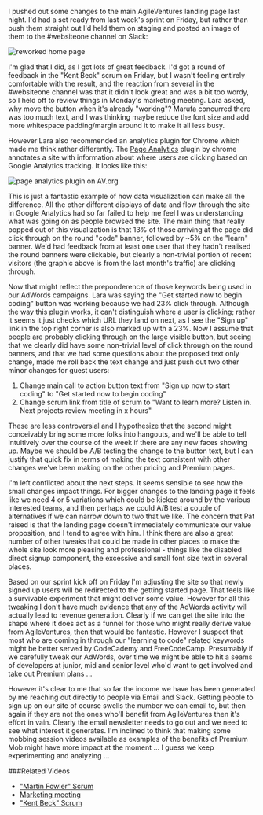I pushed out some changes to the main AgileVentures landing page last night.  I'd had a set ready from last week's sprint on Friday, but rather than push them straight out I'd held them on staging and posted an image of them to the #websiteone channel on Slack:

![reworked home page](https://www.dropbox.com/s/1em05z5kzqdk0ln/Screenshot%202017-03-06%2013.13.56.png?dl=1)

I'm glad that I did, as I got lots of great feedback.  I'd got a round of feedback in the "Kent Beck" scrum on Friday, but I wasn't feeling entirely comfortable with the result, and the reaction from several in the #websiteone channel was that it didn't look great and was a bit too wordy, so I held off to review things in Monday's marketing meeting.  Lara asked, why move the button when it's already "working"? Marufa concurred there was too much text, and I was thinking maybe reduce the font size and add more whitespace padding/margin around it to make it all less busy.

However Lara also recommended an analytics plugin for Chrome which made me think rather differently.  The [Page Analytics](https://chrome.google.com/webstore/detail/page-analytics-by-google/fnbdnhhicmebfgdgglcdacdapkcihcoh?hl=en) plugin by chrome annotates a site with information about where users are clicking based on Google Analytics tracking.  It looks like this:

![page analytics plugin on AV.org](https://www.dropbox.com/s/5huv3vgkftr50wc/Screenshot%202017-03-07%2009.52.42.png?dl=1)

This is just a fantastic example of how data visualization can make all the difference.  All the other different displays of data and flow through the site in Google Analytics had so far failed to help me feel I was understanding what was going on as people browsed the site.  The main thing that really popped out of this visualization is that 13% of those arriving at the page did click through on the round "code" banner, followed by ~5% on the "learn" banner.  We'd had feedback from at least one user that they hadn't realised the round banners were clickable, but clearly a non-trivial portion of recent visitors (the graphic above is from the last month's traffic) are clicking through.

Now that might reflect the preponderence of those keywords being used in our AdWords campaigns.  Lara was saying the "Get started now to begin coding" button was working because we had 23% click through.  Although the way this plugin works, it can't distinguish where a user is clicking; rather it seems it just checks which URL they land on next, as I see the "Sign up" link in the top right corner is also marked up with a 23%.  Now I assume that people are probably clicking through on the large visible button, but seeing that we clearly did have some non-trivial level of click through on the round banners, and that we had some questions about the proposed text only change, made me roll back the text change and just push out two other minor changes for guest users:

1) Change main call to action button text from "Sign up now to start coding" to "Get started now to begin coding"
2) Change scrum link from title of scrum to "Want to learn more? Listen in. Next projects review meeting in x hours"

These are less controversial and I hypothesize that the second might conceivably bring some more folks into hangouts, and we'll be able to tell intuitively over the course of the week if there are any new faces showing up.  Maybe we should be A/B testing the change to the button text, but I can justify that quick fix in terms of making the text consistent with other changes we've been making on the other pricing and Premium pages.

I'm left conflicted about the next steps.  It seems sensible to see how the small changes impact things.  For bigger changes to the landing page it feels like we need 4 or 5 variations which could be kicked around by the various interested teams, and then perhaps we could A/B test a couple of alternatives if we can narrow down to two that we like.  The concern that Pat raised is that the landing page doesn't immediately communicate our value proposition, and I tend to agree with him.  I think there are also a great number of other tweaks that could be made in other places to make the whole site look more pleasing and professional - things like the disabled direct signup component, the excessive and small font size text in several places.

Based on our sprint kick off on Friday I'm adjusting the site so that newly signed up users will be redirected to the getting started page.  That feels like a survivable experiment that might deliver some value.  However for all this tweaking I don't have much evidence that any of the AdWords activity will actually lead to revenue generation.  Clearly if we can get the site into the shape where it does act as a funnel for those who might really derive value from AgileVentures, then that would be fantastic.  However I suspect that most who are coming in through our "learning to code" related keywords might be better served by CodeCademy and FreeCodeCamp.  Presumably if we carefully tweak our AdWords, over time we might be able to hit a seams of developers at junior, mid and senior level who'd want to get involved and take out Premium plans ...

However it's clear to me that so far the income we have has been generated by me reaching out directly to people via Email and Slack.  Getting people to sign up on our site of course swells the number we can email to, but then again if they are not the ones who'll benefit from AgileVentures then it's effort in vain.  Clearly the email newsletter needs to go out and we need to see what interest it generates.  I'm inclined to think that making some mobbing session videos available as examples of the benefits of Premium Mob might have more impact at the moment ...  I guess we keep experimenting and analyzing ...

###Related Videos

* ["Martin Fowler" Scrum](http://youtu.be/rMgERi4w8W0)
* [Marketing meeting](https://www.youtube.com/watch?v=QzR72HpWaQk)
* ["Kent Beck" Scrum](https://www.youtube.com/watch?v=-CMIoFYLuqI)

